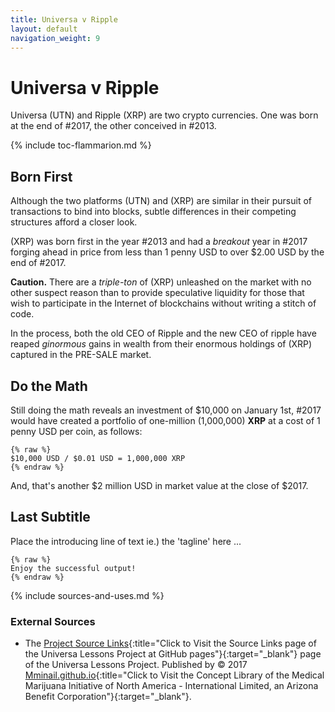 ```yaml
---
title: Universa v Ripple
layout: default
navigation_weight: 9
---
```

# Universa v Ripple

Universa (UTN) and Ripple (XRP) are two crypto currencies. One was born at the end of #2017, the other conceived in #2013.

{% include toc-flammarion.md %}

## Born First

Although the two platforms (UTN) and (XRP) are similar in their pursuit of transactions to bind into blocks, subtle differences in their competing structures afford a closer look.

(XRP) was born first in the year #2013 and had a *breakout* year in #2017 forging ahead in price from less than 1 penny USD to over $2.00 USD by the end of #2017.

**Caution.** There are a *triple-ton* of (XRP) unleashed on the market with no other suspect reason than to provide speculative liquidity for those that wish to participate in the Internet of blockchains without writing a stitch of code.

In the process, both the old CEO of Ripple and the new CEO of ripple have reaped *ginormous* gains in wealth from their enormous holdings of (XRP) captured in the PRE-SALE market.

## Do the Math

Still doing the math reveals an investment of $10,000 on January 1st, #2017 would have created a portfolio of one-million (1,000,000) **XRP** at a cost of 1 penny USD per coin, as follows:

```liquid
{% raw %}
$10,000 USD / $0.01 USD = 1,000,000 XRP
{% endraw %}
```

And, that's another $2 million USD in market value at the close of $2017.

## Last Subtitle

Place the introducing line of text ie.) the 'tagline' here ...

```liquid
{% raw %}
Enjoy the successful output!
{% endraw %}
```

{% include sources-and-uses.md %}

### External Sources

- The [Project Source Links](https://mminail.github.io/Universa/Source-Universa-Links.htm){:title="Click to Visit the Source Links page of the Universa Lessons Project at GitHub pages"}{:target="_blank"} page of the Universa Lessons Project. Published by © 2017 [Mminail.github.io](https://mminail.github.io/){:title="Click to Visit the Concept Library of the Medical Marijuana Initiative of North America - International Limited, an Arizona Benefit Corporation"}{:target="_blank"}.
